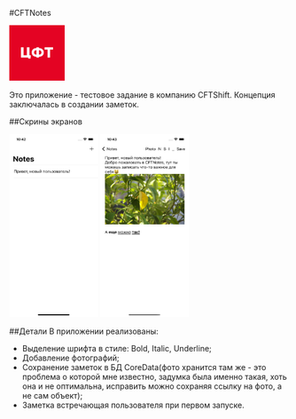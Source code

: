 #CFTNotes

<img src="https://github.com/KreoManser/CFTNotes/blob/main/ImagesForRepository/imgonline-com-ua-Resize-g2anTJ6eBbxUd.jpg?raw=true" width="100" height="100">

Это приложение - тестовое задание в компанию СFTShift. Концепция заключалась в создании заметок.

##Скрины экранов

<p>
<img src="https://github.com/KreoManser/CFTNotes/blob/main/ImagesForRepository/main.png?raw=true" width="160" height="330">
<img src="https://github.com/KreoManser/CFTNotes/blob/main/ImagesForRepository/note.png?raw=true" width="160" height="330">
</p>

##Детали
В приложении реализованы:

* Выделение шрифта в стиле: Bold, Italic, Underline;
* Добавление фотографий;
* Сохранение заметок в БД CoreData(фото хранится там же - это проблема о которой мне известно, задумка была именно такая, хоть она и не оптимальна, исправить можно сохраняя ссылку на фото, а не сам объект);
* Заметка встречающая пользователя при первом запуске.
